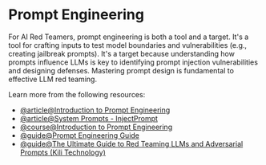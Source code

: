 # Prompt Engineering

For AI Red Teamers, prompt engineering is both a tool and a target. It's a tool for crafting inputs to test model boundaries and vulnerabilities (e.g., creating jailbreak prompts). It's a target because understanding how prompts influence LLMs is key to identifying prompt injection vulnerabilities and designing defenses. Mastering prompt design is fundamental to effective LLM red teaming.

Learn more from the following resources:

- [@article@Introduction to Prompt Engineering](https://www.datacamp.com/tutorial/introduction-prompt-engineering)
- [@article@System Prompts - InjectPrompt](https://www.injectprompt.com/t/system-prompts)
- [@course@Introduction to Prompt Engineering](https://learnprompting.org/courses/intro-to-prompt-engineering)
- [@guide@Prompt Engineering Guide](https://learnprompting.org/docs/prompt-engineering)
- [@guide@The Ultimate Guide to Red Teaming LLMs and Adversarial Prompts (Kili Technology)](https://kili-technology.com/large-language-models-llms/red-teaming-llms-and-adversarial-prompts)

